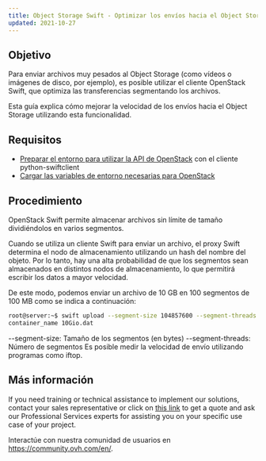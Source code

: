 ```yaml
---
title: Object Storage Swift - Optimizar los envíos hacia el Object Storage
updated: 2021-10-27
---
```


## Objetivo

Para enviar archivos muy pesados al Object Storage (como vídeos o imágenes de disco, por ejemplo), es posible utilizar el cliente OpenStack Swift, que optimiza las transferencias segmentando los archivos.

Esta guía explica cómo mejorar la velocidad de los envíos hacia el Object Storage utilizando esta funcionalidad.

## Requisitos

- [Preparar el entorno para utilizar la API de OpenStack](/pages/public_cloud/compute/prepare_the_environment_for_using_the_openstack_api) con el cliente python-swiftclient
- [Cargar las variables de entorno necesarias para OpenStack](/pages/public_cloud/compute/loading_openstack_environment_variables)

## Procedimiento

OpenStack Swift permite almacenar archivos sin límite de tamaño dividiéndolos en varios segmentos.

Cuando se utiliza un cliente Swift para enviar un archivo, el proxy Swift determina el nodo de almacenamiento utilizando un hash del nombre del objeto. Por lo tanto, hay una alta probabilidad de que los segmentos sean almacenados en distintos nodos de almacenamiento, lo que permitirá escribir los datos a mayor velocidad.

De este modo, podemos enviar un archivo de 10 GB en 100 segmentos de 100 MB como se indica a continuación:

```bash
root@server:~$ swift upload --segment-size 104857600 --segment-threads 100
container_name 10Gio.dat
```

--segment-size: Tamaño de los segmentos (en bytes)
--segment-threads: Número de segmentos
Es posible medir la velocidad de envío utilizando programas como iftop.

## Más información
  
If you need training or technical assistance to implement our solutions, contact your sales representative or click on [this link](https://www.ovhcloud.com/es/professional-services/) to get a quote and ask our Professional Services experts for assisting you on your specific use case of your project.

Interactúe con nuestra comunidad de usuarios en <https://community.ovh.com/en/>.
